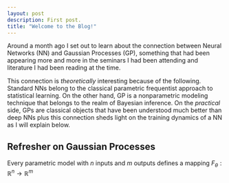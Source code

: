 ```yaml
---
layout: post
description: First post.
title: "Welcome to the Blog!"
---
```


Around a month ago I set out to learn about the connection between Neural Networks (NN) and Gaussian Processes (GP), something that had been appearing more and more in the seminars I had been attending and literature I had been reading at the time.

This connection is _theoretically_ interesting because of the following. Standard NNs belong to the classical parametric frequentist approach to statistical learning. On the other hand, GP is a nonparametric modeling technique that belongs to the realm of Bayesian inference. On the _practical_ side, GPs are classical objects that have been understood much better than deep NNs plus this connection sheds light on the training dynamics of a NN as I will explain below.

## Refresher on Gaussian Processes

Every parametric model with $n$ inputs and $m$ outputs defines a mapping $F_{\theta}: \mathbb{R}^n \to \mathbb{R}^m$ 
